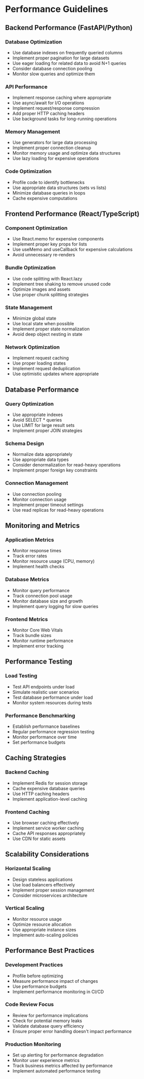 # Performance Guidelines

## Backend Performance (FastAPI/Python)

### Database Optimization
- Use database indexes on frequently queried columns
- Implement proper pagination for large datasets
- Use eager loading for related data to avoid N+1 queries
- Consider database connection pooling
- Monitor slow queries and optimize them

### API Performance
- Implement response caching where appropriate
- Use async/await for I/O operations
- Implement request/response compression
- Add proper HTTP caching headers
- Use background tasks for long-running operations

### Memory Management
- Use generators for large data processing
- Implement proper connection cleanup
- Monitor memory usage and optimize data structures
- Use lazy loading for expensive operations

### Code Optimization
- Profile code to identify bottlenecks
- Use appropriate data structures (sets vs lists)
- Minimize database queries in loops
- Cache expensive computations

## Frontend Performance (React/TypeScript)

### Component Optimization
- Use React.memo for expensive components
- Implement proper key props for lists
- Use useMemo and useCallback for expensive calculations
- Avoid unnecessary re-renders

### Bundle Optimization
- Use code splitting with React.lazy
- Implement tree shaking to remove unused code
- Optimize images and assets
- Use proper chunk splitting strategies

### State Management
- Minimize global state
- Use local state when possible
- Implement proper state normalization
- Avoid deep object nesting in state

### Network Optimization
- Implement request caching
- Use proper loading states
- Implement request deduplication
- Use optimistic updates where appropriate

## Database Performance

### Query Optimization
- Use appropriate indexes
- Avoid SELECT * queries
- Use LIMIT for large result sets
- Implement proper JOIN strategies

### Schema Design
- Normalize data appropriately
- Use appropriate data types
- Consider denormalization for read-heavy operations
- Implement proper foreign key constraints

### Connection Management
- Use connection pooling
- Monitor connection usage
- Implement proper timeout settings
- Use read replicas for read-heavy operations

## Monitoring and Metrics

### Application Metrics
- Monitor response times
- Track error rates
- Monitor resource usage (CPU, memory)
- Implement health checks

### Database Metrics
- Monitor query performance
- Track connection pool usage
- Monitor database size and growth
- Implement query logging for slow queries

### Frontend Metrics
- Monitor Core Web Vitals
- Track bundle sizes
- Monitor runtime performance
- Implement error tracking

## Performance Testing

### Load Testing
- Test API endpoints under load
- Simulate realistic user scenarios
- Test database performance under load
- Monitor system resources during tests

### Performance Benchmarking
- Establish performance baselines
- Regular performance regression testing
- Monitor performance over time
- Set performance budgets

## Caching Strategies

### Backend Caching
- Implement Redis for session storage
- Cache expensive database queries
- Use HTTP caching headers
- Implement application-level caching

### Frontend Caching
- Use browser caching effectively
- Implement service worker caching
- Cache API responses appropriately
- Use CDN for static assets

## Scalability Considerations

### Horizontal Scaling
- Design stateless applications
- Use load balancers effectively
- Implement proper session management
- Consider microservices architecture

### Vertical Scaling
- Monitor resource usage
- Optimize resource allocation
- Use appropriate instance sizes
- Implement auto-scaling policies

## Performance Best Practices

### Development Practices
- Profile before optimizing
- Measure performance impact of changes
- Use performance budgets
- Implement performance monitoring in CI/CD

### Code Review Focus
- Review for performance implications
- Check for potential memory leaks
- Validate database query efficiency
- Ensure proper error handling doesn't impact performance

### Production Monitoring
- Set up alerting for performance degradation
- Monitor user experience metrics
- Track business metrics affected by performance
- Implement automated performance testing
